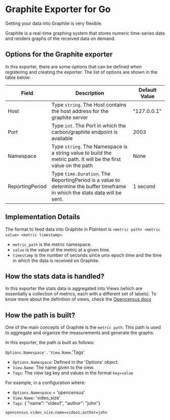 # Graphite Exporter for Go

Getting your data into Graphite is very flexible.

Graphite is a real-time graphing system that stores numeric time-series data and renders graphs of the received data on demand.

## Options for the Graphite exporter

In this exporter, there are some options that can be defined when registering and creating the exporter. The list of options are shown in the table below:

| Field | Description | Default Value |
| ------ | ------ | ------ |
| Host | Type `string`. The Host contains the host address for the graphite server | "127.0.0.1" |
| Port | Type `int`. The Port in which the carbon/graphite endpoint is available | 2003
| Namespace | Type `string`. The Namespace is a string value to build the metric path. It will be the first value on the path | None |
| ReportingPeriod | Type `time.Duration`. The ReportingPeriod is a value to determine the buffer timeframe in which the stats data will be sent. | 1 second |


## Implementation Details

The format to feed data into Graphite in Plaintext is `<metric path> <metric value> <metric timestamp>`.

  - `metric_path` is the metric namespace.
  - `value` is the value of the metric at a given time.
  - `timestamp` is the number of seconds since unix epoch time and the time in which the data is received on Graphite.

## How the stats data is handled?

In this exporter the stats data is aggregated into Views (which are essentially a collection of metrics, each with a different set of labels). To know more about the definition of views, check the [Opencensus docs](https://github.com/census-instrumentation/opencensus-specs/blob/master/stats/Export.md)

## How the path is built?

One of the main concepts of Graphite is the `metric path`. This path is used to aggregate and organize the measurements and generate the graphs.

In this exporter, the path is built as follows:

`Options.Namespace'.'View.Name`.'Tags'

  - `Options.Namespace`: Defined in the 'Options' object.
  - `View.Name`: The name given to the view.
  - `Tags`: The view tag key and values in the format `key=value`


For example, in a configuration where:

  - `Options.Namespace` = 'opencensus'
  - `View.Name`: 'video_size'
  - `Tags`: { "name": "video1", "author": "john"}

`opencensus.video_size;name=video1;author=john`